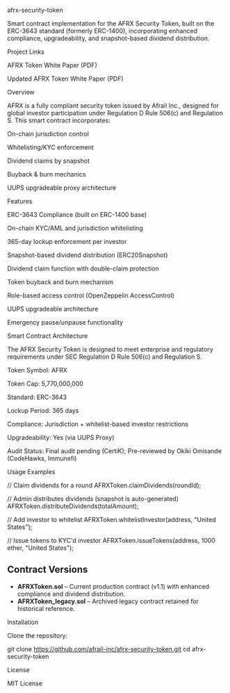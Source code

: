 afrx-security-token

Smart contract implementation for the AFRX Security Token, built on the ERC-3643 standard (formerly ERC-1400), incorporating enhanced compliance, upgradeability, and snapshot-based dividend distribution.

Project Links

AFRX Token White Paper (PDF)

Updated AFRX Token White Paper (PDF)


Overview

AFRX is a fully compliant security token issued by Afrail Inc., designed for global investor participation under Regulation D Rule 506(c) and Regulation S. This smart contract incorporates:

On-chain jurisdiction control

Whitelisting/KYC enforcement

Dividend claims by snapshot

Buyback & burn mechanics

UUPS upgradeable proxy architecture


Features

ERC-3643 Compliance (built on ERC-1400 base)

On-chain KYC/AML and jurisdiction whitelisting

365-day lockup enforcement per investor

Snapshot-based dividend distribution (ERC20Snapshot)

Dividend claim function with double-claim protection

Token buyback and burn mechanism

Role-based access control (OpenZeppelin AccessControl)

UUPS upgradeable architecture

Emergency pause/unpause functionality


Smart Contract Architecture

The AFRX Security Token is designed to meet enterprise and regulatory requirements under SEC Regulation D Rule 506(c) and Regulation S.

Token Symbol: AFRX

Token Cap: 5,770,000,000

Standard: ERC-3643

Lockup Period: 365 days

Compliance: Jurisdiction + whitelist-based investor restrictions

Upgradeability: Yes (via UUPS Proxy)

Audit Status: Final audit pending (CertiK); Pre-reviewed by Okiki Omisande (CodeHawks, Immunefi)


Usage Examples

// Claim dividends for a round
AFRXToken.claimDividends(roundId);

// Admin distributes dividends (snapshot is auto-generated)
AFRXToken.distributeDividends(totalAmount);

// Add investor to whitelist
AFRXToken.whitelistInvestor(address, "United States");

// Issue tokens to KYC'd investor
AFRXToken.issueTokens(address, 1000 ether, "United States");

## Contract Versions

- **AFRXToken.sol** – Current production contract (v1.1) with enhanced compliance and dividend distribution.
- **AFRXToken_legacy.sol** – Archived legacy contract retained for historical reference.

Installation

Clone the repository:

git clone https://github.com/afrail-inc/afrx-security-token.git
cd afrx-security-token

License

MIT License

